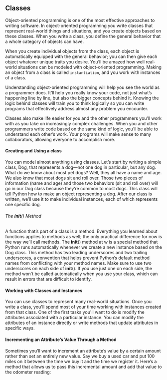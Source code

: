 ## Classes
Object-oriented programming is one of the most effective approaches to writing software.
In object-oriented programming you write classes that represent real-world things
and situations, and you create objects based on these classes. When you write a class, you define the general behavior that a whole category of objects can have.

When you create individual objects from the class, each object is automatically
equipped with the general behavior; you can then give each object
whatever unique traits you desire. You’ll be amazed how well real-world
situations can be modeled with object-oriented programming. Making an object from a class is called `instantiation`, and you work with instances of a class.

Understanding object-oriented programming will help you see the
world as a programmer does. It’ll help you really know your code, not
just what’s happening line by line, but also the bigger concepts behind it.
Knowing the logic behind classes will train you to think logically so you can
write programs that effectively address almost any problem you encounter.

Classes also make life easier for you and the other programmers you’ll
work with as you take on increasingly complex challenges. When you and
other programmers write code based on the same kind of logic, you’ll be
able to understand each other’s work. Your programs will make sense to
many collaborators, allowing everyone to accomplish more.

#### Creating and Using a class
You can model almost anything using classes. Let’s start by writing a simple
class, Dog, that represents a dog—not one dog in particular, but any dog. What do we know about most pet dogs? Well, they all have a name and age.
We also know that most dogs sit and roll over. Those two pieces of information
(name and age) and those two behaviors (sit and roll over) will go
in our Dog class because they’re common to most dogs. This class will tell
Python how to make an object representing a dog. After our class is written,
we’ll use it to make individual instances, each of which represents one specific
dog.

###### The __init__() Method
A function that’s part of a class is a method. Everything you learned about
functions applies to methods as well; the only practical difference for now is
the way we’ll call methods. The __init__() method at w is a special method
that Python runs automatically whenever we create a new instance based
on the Dog class. This method has two leading underscores and two trailing
underscores, a convention that helps prevent Python’s default method
names from conflicting with your method names. Make sure to use two
underscores on each side of __init__(). If you use just one on each side, the
method won’t be called automatically when you use your class, which can
result in errors that are difficult to identify.

#### Working with Classes and Instances
You can use classes to represent many real-world situations. Once you write a class, you'll spend most of your time working with instances created from that class. One of the first tasks you'll want to do is modify the attributes associated with a particular instance. You can modify the attributes of an instance directly or write methods that update attributes in specific ways.

#### Incrementing an Attribute’s Value Through a Method
Sometimes you’ll want to increment an attribute’s value by a certain
amount rather than set an entirely new value. Say we buy a used car and
put 100 miles on it between the time we buy it and the time we register it.
Here’s a method that allows us to pass this incremental amount and add
that value to the odometer reading: